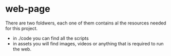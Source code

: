 # web-page

There are two foldwers, each one of them contains al the resources needed for this project.
- in ./code you can find all the scripts
- in assets you will find images, videos or anything that is required to run the web.
